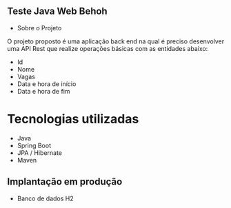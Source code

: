 ## Teste Java Web Behoh

- Sobre o Projeto

O projeto proposto é uma aplicação back end na qual é preciso desenvolver 
uma API Rest que realize operações básicas com as entidades abaixo:

- Id
- Nome
- Vagas 
- Data e hora de início
- Data e hora de fim 

# Tecnologias utilizadas
- Java
- Spring Boot
- JPA / Hibernate
- Maven

## Implantação em produção
- Banco de dados H2
